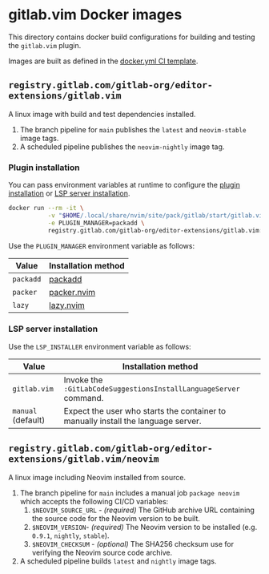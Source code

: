 # gitlab.vim Docker images

This directory contains docker build configurations for building and testing the `gitlab.vim` plugin.

Images are built as defined in the [docker.yml CI template](../.gitlab/ci_templates/docker.yml).

## `registry.gitlab.com/gitlab-org/editor-extensions/gitlab.vim`<!-- {{{ -->

A linux image with build and test dependencies installed.

1. The branch pipeline for `main` publishes the `latest` and `neovim-stable` image tags.
2. A scheduled pipeline publishes the `neovim-nightly` image tag.

### Plugin installation<!-- {{{ -->

You can pass environment variables at runtime to configure the [plugin installation](#plugin-installation) or [LSP server installation](#lsp-server-installation).

```bash
docker run --rm -it \
           -v "$HOME/.local/share/nvim/site/pack/gitlab/start/gitlab.vim:/root/.local/share/nvim/site/pack/gitlab/start/gitlab.vim:ro" \
           -e PLUGIN_MANAGER=packadd \
           registry.gitlab.com/gitlab-org/editor-extensions/gitlab.vim:latest
```


Use the `PLUGIN_MANAGER` environment variable as follows:

| Value          | Installation method                                          |
|----------------|--------------------------------------------------------------|
| `packadd`      | [packadd](https://neovim.io/doc/user/repeat.html#%3Apackadd) |
| `packer`       | [packer.nvim](https://github.com/wbthomason/packer.nvim)     |
| `lazy`         | [lazy.nvim](https://github.com/folke/lazy.nvim)              |

<!-- }}} -->

### LSP server installation<!-- {{{ -->

Use the `LSP_INSTALLER` environment variable as follows:

| Value              | Installation method                                                               |
|--------------------|-----------------------------------------------------------------------------------|
| `gitlab.vim`       | Invoke the `:GitLabCodeSuggestionsInstallLanguageServer` command.                 |
| `manual` (default) | Expect the user who starts the container to manually install the language server. |

<!-- }}} -->

<!-- }}} -->

## `registry.gitlab.com/gitlab-org/editor-extensions/gitlab.vim/neovim`<!-- {{{ -->

A linux image including Neovim installed from source.

1. The branch pipeline for `main` includes a manual job `package neovim` which accepts the following CI/CD variables:
   1. `$NEOVIM_SOURCE_URL` - _(required)_ The GitHub archive URL containing the source code for the Neovim version to be built.
   2. `$NEOVIM_VERSION`- _(required)_ The Neovim version to be installed (e.g. `0.9.1`, `nightly`, `stable`).
   3. `$NEOVIM_CHECKSUM` - _(optional)_ The SHA256 checksum use for verifying the Neovim source code archive.
2. A scheduled pipeline builds `latest` and `nightly` image tags.

<!-- }}} -->

<!-- vi: set fdm=marker : -->
